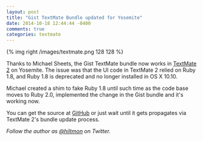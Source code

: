 ```yaml
---
layout: post
title: "Gist TextMate Bundle updated for Yosemite"
date: 2014-10-18 12:44:44 -0400
comments: true
categories: textmate
---
```


{% img right /images/textmate.png 128 128 %}

Thanks to Michael Sheets, the Gist TextMate bundle now works in [TextMate 2](http://macromates.com) on Yosemite. The issue was that the UI code in TextMate 2 relied on Ruby 1.8, and Ruby 1.8 is deprecated and no longer installed in OS X 10.10. 

Michael created a shim to fake Ruby 1.8 until such time as the code base moves to Ruby 2.0, implemented the change in the Gist bundle and it's working now.

You can get the source at [GitHub](https://github.com/hiltmon/Gist.tmbundle) or just wait until it gets propagates via TextMate 2's bundle update process.

*Follow the author as [@hiltmon](http://twitter.com/hiltmon) on Twitter.*